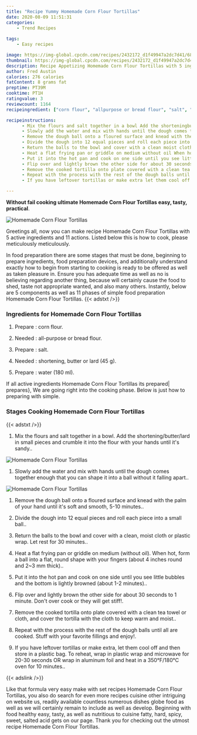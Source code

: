 ```yaml
---
title: "Recipe Yummy Homemade Corn Flour Tortillas"
date: 2020-08-09 11:51:31
categories:
    - Trend Recipes
    
tags:
    - Easy recipes

image: https://img-global.cpcdn.com/recipes/2432172_d1f49947a2dc7d41/680x482cq70/homemade-corn-flour-tortillas-recipe-main-photo.jpg
thumbnail: https://img-global.cpcdn.com/recipes/2432172_d1f49947a2dc7d41/350x250cq70/homemade-corn-flour-tortillas-recipe-main-photo.jpg
description: Recipe Appetizing Homemade Corn Flour Tortillas with 5 ingredients and 11 stages of easy cooking.
author: Fred Austin
calories: 276 calories
fatContent: 8 grams fat
preptime: PT39M
cooktime: PT1H
ratingvalue: 3
reviewcount: 1164
recipeingredient: ["corn flour", "allpurpose or bread flour", "salt", "shortening butter or lard 45 g", "water 180 ml"]

recipeinstructions: 
      - Mix the flours and salt together in a bowl Add the shorteningbutterlard in small pieces and crumble it into the flour with your hands until its sandy 
      - Slowly add the water and mix with hands until the dough comes together enough that you can shape it into a ball without it falling apart 
      - Remove the dough ball onto a floured surface and knead with the palm of your hand until its soft and smooth 510 minutes 
      - Divide the dough into 12 equal pieces and roll each piece into a small ball 
      - Return the balls to the bowl and cover with a clean moist cloth or plastic wrap Let rest for 30 minutes 
      - Heat a flat frying pan or griddle on medium without oil When hot form a ball into a flat round shape with your fingers about 4 inches round and 23 mm thick 
      - Put it into the hot pan and cook on one side until you see little bubbles and the bottom is lightly browned about 12 minutes 
      - Flip over and lightly brown the other side for about 30 seconds to 1 minute Dont over cook or they will get stiff 
      - Remove the cooked tortilla onto plate covered with a clean tea towel or cloth and cover the tortilla with the cloth to keep warm and moist 
      - Repeat with the process with the rest of the dough balls until all are cooked Stuff with your favorite fillings and enjoy 
      - If you have leftover tortillas or make extra let them cool off and then store in a plastic bag To reheat wrap in plastic wrap and microwave for 2030 seconds OR wrap in aluminum foil and heat in a 350F180C oven for 10 minutes

---
```




**Without fail cooking ultimate Homemade Corn Flour Tortillas easy, tasty, practical**. 


![Homemade Corn Flour Tortillas](https://img-global.cpcdn.com/recipes/2432172_d1f49947a2dc7d41/680x482cq70/homemade-corn-flour-tortillas-recipe-main-photo.jpg "Homemade Corn Flour Tortillas")




Greetings all, now you can make recipe Homemade Corn Flour Tortillas with 5 active ingredients and 11 actions. Listed below this is how to cook, please meticulously meticulously.

In food preparation there are some stages that must be done, beginning to prepare ingredients, food preparation devices, and additionally understand exactly how to begin from starting to cooking is ready to be offered as well as taken pleasure in. Ensure you has adequate time as well as no is believing regarding another thing, because will certainly cause the food to shed, taste not appropriate wanted, and also many others. Instantly, below are 5 components as well as 11 phases of simple food preparation Homemade Corn Flour Tortillas.
{{< adstxt />}}

### Ingredients for Homemade Corn Flour Tortillas


1. Prepare  : corn flour.

1. Needed  : all-purpose or bread flour.

1. Prepare  : salt.

1. Needed  : shortening, butter or lard (45 g).

1. Prepare  : water (180 ml).



If all active ingredients Homemade Corn Flour Tortillas its prepared| prepares}, We are going right into the cooking phase. Below is just how to preparing with simple.

### Stages Cooking Homemade Corn Flour Tortillas

{{< adstxt />}}


1. Mix the flours and salt together in a bowl. Add the shortening/butter/lard in small pieces and crumble it into the flour with your hands until it&#39;s sandy..



![Homemade Corn Flour Tortillas](https://img-global.cpcdn.com/steps/2432172_51b400d420945ffe/160x128cq70/homemade-corn-flour-tortillas-recipe-step-1-photo.jpg" "Homemade Corn Flour Tortillas")



1. Slowly add the water and mix with hands until the dough comes together enough that you can shape it into a ball without it falling apart..



![Homemade Corn Flour Tortillas](https://img-global.cpcdn.com/steps/2432172_f5ab0f7ea9d5cee0/160x128cq70/homemade-corn-flour-tortillas-recipe-step-2-photo.jpg" "Homemade Corn Flour Tortillas")



1. Remove the dough ball onto a floured surface and knead with the palm of your hand until it&#39;s soft and smooth, 5-10 minutes..



1. Divide the dough into 12 equal pieces and roll each piece into a small ball..



1. Return the balls to the bowl and cover with a clean, moist cloth or plastic wrap. Let rest for 30 minutes..



1. Heat a flat frying pan or griddle on medium (without oil). When hot, form a ball into a flat, round shape with your fingers (about 4 inches round and 2~3 mm thick)..



1. Put it into the hot pan and cook on one side until you see little bubbles and the bottom is lightly browned (about 1-2 minutes)..



1. Flip over and lightly brown the other side for about 30 seconds to 1 minute. Don&#39;t over cook or they will get stiff!.



1. Remove the cooked tortilla onto plate covered with a clean tea towel or cloth, and cover the tortilla with the cloth to keep warm and moist..



1. Repeat with the process with the rest of the dough balls until all are cooked. Stuff with your favorite fillings and enjoy!.



1. If you have leftover tortillas or make extra, let them cool off and then store in a plastic bag. To reheat, wrap in plastic wrap and microwave for 20-30 seconds OR wrap in aluminum foil and heat in a 350°F/180°C oven for 10 minutes..





{{< adslink />}}

Like that formula very easy make with set recipes Homemade Corn Flour Tortillas, you also do search for even more recipes cuisine other intriguing on website us, readily available countless numerous dishes globe food as well as we will certainly remain to include as well as develop. Beginning with food healthy easy, tasty, as well as nutritious to cuisine fatty, hard, spicy, sweet, salted acid gets on our page. Thank you for checking out the utmost recipe Homemade Corn Flour Tortillas.

